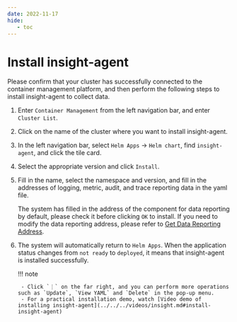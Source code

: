 ```yaml
---
date: 2022-11-17
hide:
   - toc
---
```


# Install insight-agent

Please confirm that your cluster has successfully connected to the container management platform, and then perform the following steps to install insight-agent to collect data.

1. Enter `Container Management` from the left navigation bar, and enter `Cluster List`.

    

1. Click on the name of the cluster where you want to install insight-agent.

    

1. In the left navigation bar, select `Helm Apps` -> `Helm chart`, find `insight-agent`, and click the tile card.

    

1. Select the appropriate version and click `Install`.

    

1. Fill in the name, select the namespace and version, and fill in the addresses of logging, metric, audit, and trace reporting data in the yaml file.

    The system has filled in the address of the component for data reporting by default, please check it before clicking `OK` to install.
    If you need to modify the data reporting address, please refer to [Get Data Reporting Address](./gethosturl.md).

    

1. The system will automatically return to `Helm Apps`. When the application status changes from `not ready` to `deployed`, it means that insight-agent is installed successfully.

    

    !!! note

        - Click `⋮` on the far right, and you can perform more operations such as `Update`, `View YAML` and `Delete` in the pop-up menu.
        - For a practical installation demo, watch [Video demo of installing insight-agent](../../../videos/insight.md#install-insight-agent)
